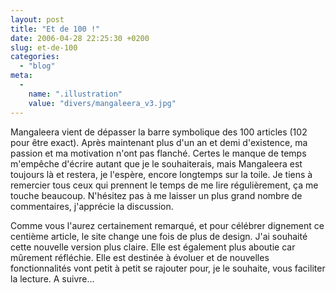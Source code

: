 ```yaml
---
layout: post
title: "Et de 100 !"
date: 2006-04-28 22:25:30 +0200
slug: et-de-100
categories:
  - "blog"
meta:
  -
    name: ".illustration"
    value: "divers/mangaleera_v3.jpg"
---
```


Mangaleera vient de dépasser la barre symbolique des 100 articles (102 pour être exact). Après maintenant plus d'un an et demi d'existence, ma passion et ma motivation n'ont pas flanché. Certes le manque de temps m'empêche d'écrire autant que je le souhaiterais, mais Mangaleera est toujours là et restera, je l'espère, encore longtemps sur la toile. Je tiens à remercier tous ceux qui prennent le temps de me lire régulièrement, ça me touche beaucoup. N'hésitez pas à me laisser un plus grand nombre de commentaires, j'apprécie la discussion.

Comme vous l'aurez certainement remarqué, et pour célébrer dignement ce centième article, le site change une fois de plus de design. J'ai souhaité cette nouvelle version plus claire. Elle est également plus aboutie car mûrement réfléchie. Elle est destinée à évoluer et de nouvelles fonctionnalités vont petit à petit se rajouter pour, je le souhaite, vous faciliter la lecture. A suivre...